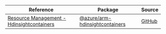| Reference | Package | Source |
|---|---|---|
|[Resource Management - Hdinsightcontainers](arm-hdinsightcontainers-readme.md)|[@azure/arm-hdinsightcontainers](https://www.npmjs.com/package/@azure/arm-hdinsightcontainers)|[GitHub](https://github.com/Azure/azure-sdk-for-js/blob/main/sdk/hdinsight/arm-hdinsightcontainers)|
